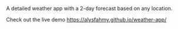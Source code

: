 A detailed weather app with a 2-day forecast based on any location.

Check out the live demo https://alysfahmy.github.io/weather-app/
